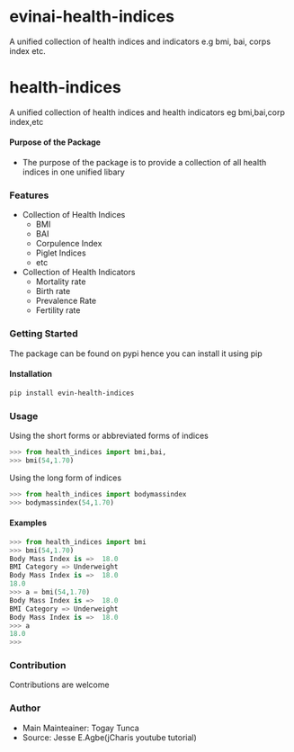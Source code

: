 # evinai-health-indices
A unified collection of health indices and indicators e.g bmi, bai, corps index etc.

# health-indices
A unified collection of health indices and health indicators eg bmi,bai,corp index,etc

#### Purpose of the Package
+ The purpose of the package is to provide a collection of all health indices in one unified libary


### Features
+ Collection of Health Indices
	- BMI
	- BAI
	- Corpulence Index
	- Piglet Indices
	- etc 
+ Collection of Health Indicators
	- Mortality rate
	- Birth rate
	- Prevalence Rate
	- Fertility rate




### Getting Started
The package can be found on pypi hence you can install it using pip

#### Installation
```bash
pip install evin-health-indices
```


### Usage
Using the short forms or abbreviated forms of indices
```python
>>> from health_indices import bmi,bai,
>>> bmi(54,1.70)

```

Using the long form of indices
```python
>>> from health_indices import bodymassindex
>>> bodymassindex(54,1.70)

```

#### Examples
```python
>>> from health_indices import bmi
>>> bmi(54,1.70)
Body Mass Index is =>  18.0
BMI Category => Underweight 
Body Mass Index is =>  18.0
18.0
>>> a = bmi(54,1.70)
Body Mass Index is =>  18.0
BMI Category => Underweight 
Body Mass Index is =>  18.0
>>> a
18.0
>>> 

```

### Contribution
Contributions are welcome


### Author
+ Main Mainteainer: Togay Tunca
+ Source: Jesse E.Agbe(jCharis youtube tutorial)